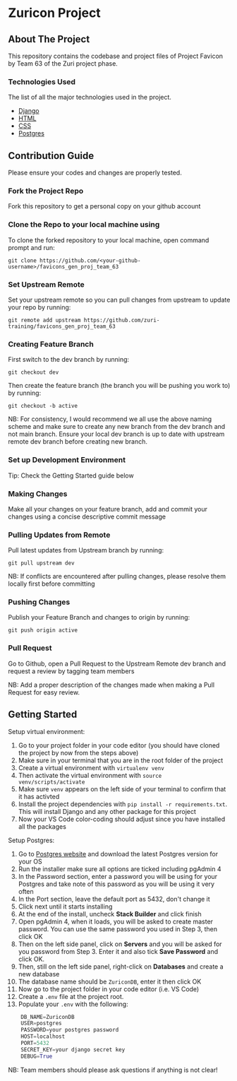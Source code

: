 # Zuricon Project

<!-- ABOUT THE PROJECT -->
## About The Project

This repository contains the codebase and project files of Project Favicon by Team 63 of the Zuri project phase.

### Technologies Used

The list of all the major technologies used in the project.

- [Django](https://www.djangoproject.com/)
- [HTML](https://developer.mozilla.org/en-US/docs/Learn/Getting_started_with_the_web/HTML_basics)
- [CSS](https://web.dev/learn/css/)
- [Postgres](https://www.postgresql.org/)

<!-- CONTRIBUTING -->
## Contribution Guide

Please ensure your codes and changes are properly tested.

### Fork the Project Repo

Fork this repository to get a personal copy on your github account

### Clone the Repo to your local machine using

To clone the forked repository to your local machine, open command prompt and run:

`git clone https://github.com/<your-github-username>/favicons_gen_proj_team_63`

### Set Upstream Remote

Set your upstream remote so you can pull changes from upstream to update your repo by running:

`git remote add upstream https://github.com/zuri-training/favicons_gen_proj_team_63`

### Creating Feature Branch

First switch to the dev branch by running:

`git checkout dev`

Then create the feature branch (the branch you will be pushing you work to) by running:

`git checkout -b active`

NB: For consistency, I would recommend we all use the above naming scheme and make sure to create any new branch from the dev branch and not main branch. Ensure your local dev branch is up to date with upstream remote dev branch before creating new branch.

### Set up Development Environment

Tip: Check the Getting Started guide below

### Making Changes

Make all your changes on your feature branch, add and commit your changes using a concise descriptive commit message

### Pulling Updates from Remote

Pull latest updates from Upstream branch by running:

`git pull upstream dev`

NB: If conflicts are encountered after pulling changes, please resolve them locally first before committing

### Pushing Changes

Publish your Feature Branch and changes to origin by running:

`git push origin active`

### Pull Request

Go to Github, open a Pull Request to the Upstream Remote dev branch and request a review by tagging team members

NB: Add a proper description of the changes made when making a Pull Request for easy review.

## Getting Started

Setup virtual environment:

1. Go to your project folder in your code editor (you should have cloned the project by now from the steps above)
2. Make sure in your terminal that you are in the root folder of the project
3. Create a virtual environment with `virtualenv venv`
4. Then activate the virtual environment with `source venv/scripts/activate`
5. Make sure `venv` appears on the left side of your terminal to confirm that it has activted
6. Install the project dependencies with `pip install -r requirements.txt`. This will install Django and any other package for this project
7. Now your VS Code color-coding should adjust since you have installed all the packages

Setup Postgres:

1. Go to [Postgres website](https://www.postgresql.org/download/) and download the latest Postgres version for your OS
2. Run the installer make sure all options are ticked including pgAdmin 4
3. In the Password section, enter a password you will be using for your Postgres and take note of this password as you will be using it very often
4. In the Port section, leave the default port as 5432, don't change it
5. Click next until it starts installing
6. At the end of the install, uncheck __Stack Builder__ and click finish
7. Open pgAdmin 4, when it loads, you will be asked to create master password. You can use the same password you used in Step 3, then click OK
8. Then on the left side panel, click on __Servers__ and you will be asked for you password from Step 3. Enter it and also tick __Save Password__  and click OK.
9. Then, still on the left side panel, right-click on __Databases__  and create a new database
10. The database name should be `ZuriconDB`, enter it then click OK
11. Now go to the project folder in your code editor (i.e. VS Code)
12. Create a `.env` file at the project root.
13. Populate your `.env` with the following:

```python
    DB_NAME=ZuriconDB
    USER=postgres
    PASSWORD=your postgres password
    HOST=localhost
    PORT=5432
    SECRET_KEY=your django secret key
    DEBUG=True
```

NB: Team members should please ask questions if anything is not clear!
